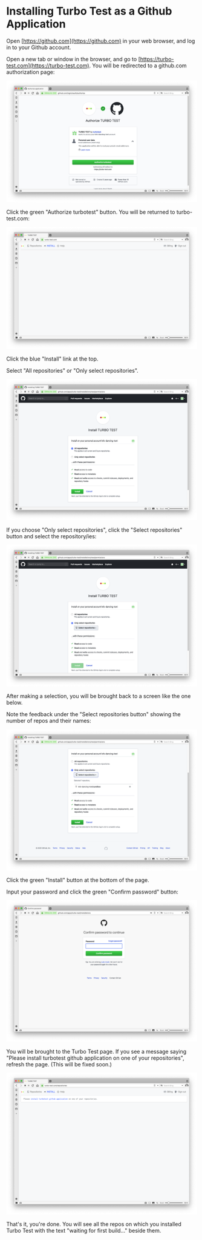 # Installing Turbo Test as a Github Application

Open [https://github.com](https://github.com) in your web browser, and log in to your Github account.

Open a new tab or window in the browser, and go to [https://turbo-test.com](https://turbo-test.com). You will be redirected to a github.com authorization page: 

![authorize Turbo Test image](.gitbook/assets/1-authorize-turbo-test.png)

Click the green "Authorize turbotest" button. You will be returned to turbo-test.com: 

![install Turbo Test image](.gitbook/assets/2-install-turbo-test.png)

Click the blue "Install" link at the top.

Select "All repositories" or "Only select repositories". 

![all or some repos image](.gitbook/assets/3-all-or-select-repos.png)

If you choose "Only select repositories", click the "Select repositories" button and select the repository/ies: 

![select repositories image](.gitbook/assets/4-select-repos.png)

After making a selection, you will be brought back to a screen like the one below.

Note the feedback under the "Select repositories button" showing the number of repos and their names: 

![show selected repositories image](.gitbook/assets/5-show-selected-repos.png)

Click the green "Install" button at the bottom of the page.

Input your password and click the green "Confirm password" button: 

![confirm github password button](.gitbook/assets/6-confirm-github-password.png)

You will be brought to the Turbo Test page. If you see a message saying "Please install turbotest github application on one of your repositories", refresh the page. \(This will be fixed soon.\) 

![please install Turbo Test image](.gitbook/assets/7-please-inst-tt.png)

That's it, you're done. You will see all the repos on which you installed Turbo Test with the text "waiting for first build..." beside them.

